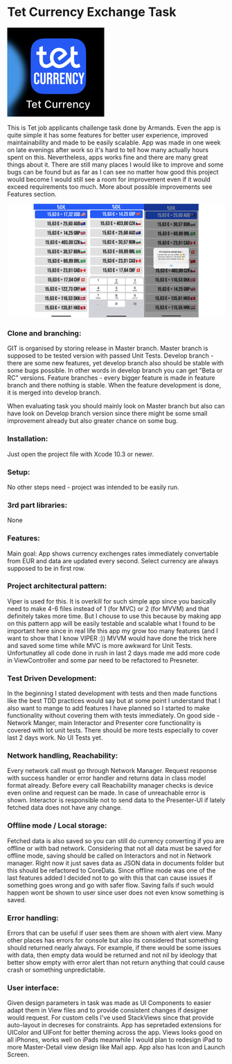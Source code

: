 # Tet Currency Exchange Task
![alt text](https://github.com/armandsberzinsdev/TetCurrencyExchangeTask/blob/master/Screenshots/iconImage.JPG)

This is Tet job applicants challenge task done by Armands. Even the app is quite simple it has some features for better user experience, improved maintainability and made to be easily scalable. App was made in one week on late evenings after work so it's hard to tell how many actually hours spent on this. Nevertheless, apps works fine and there are many great things about it. There are still many places I would like to improve and some bugs can be found but as far as I can see no matter how good this project would become I would still see a room for improvement even if it would exceed requirements too much. More about possible improvements see Features section.

![alt text](https://github.com/armandsberzinsdev/TetCurrencyExchangeTask/blob/master/Screenshots/stickedTogetherTet.jpg)

### Clone and branching:
GIT is organised by storing release in Master branch. Master branch is supposed to be tested version with passed Unit Tests.
Develop branch - there are some new features, yet develop branch also should be stable with some bugs possible. In other words in develop branch you can get "Beta or RC" versions.
Feature branches - every bigger feature is made in feature branch and there nothing is stable. When the feature development is done, it is merged into develop branch.

When evaluating task you should mainly look on Master branch but also can have look on Develop branch version since there might be some small improvement already but also greater chance on some bug.

### Installation:
Just open the project file with Xcode 10.3 or newer.

### Setup:
No other steps need - project was intended to be easily run. 

### 3rd part libraries:
None

### Features:
Main goal:
App shows currency exchenges rates immediately convertable from EUR and data are updated every second. Select currency are always supposed to be in first row.

### Project architectural pattern: 
Viper is used for this. It is overkill for such simple app since you basically need to make 4-6 files instead of 1 (for MVC) or 2 (for MVVM) and that definitely takes more time. But I chouse to use this because by making app on this pattern app will be easily testable and scalable what I found to be important here since in real life this app my grow too many features (and I want to show that I know VIPER :)) MVVM would have done the trick here and saved some time while MVC is more awkward for Unit Tests. Unfortunatley all code done in rush in last 2 days made me add more code in ViewController and some par need to be refactored to Presneter.

### Test Driven Development:
In the beginning I stated development with tests and then made functions like the best TDD practices would say but at some point I understand that I also want to mange to add features I have planned so I started to make functionality without covering them with tests immediately. On good side - Network Manger, main Interactor and Presenter core functionality is covered with lot unit tests. There should be more tests especially to cover last 2 days work. No UI Tests yet.

### Network handling, Reachability:
Every network call must go through Network Manager. Request response with success handler or error handler and returns data in class model format already. Before every call Reachability manager checks is device even online and request can be made. In case of unreachable error is shown. Interactor is responsible not to send data to the Presenter-UI if lately fetched data does not have any change.

### Offline mode / Local storage: 
Fetched data is also saved so you can still do currency converting if you are offline or with bad network. Considering that not all data must be saved for offline mode, saving should be called on Interactors and not in Network manager. Right now it just saves data as JSON data in documents folder but this should be refactored to CoreData. Since offline mode was one of the last features added I decided not to go with this that can cause issues if something goes wrong and go with safer flow. Saving fails if such would happen wont be shown to user since user does not even know something is saved.

### Error handling:
Errors that can be useful if user sees them are shown with alert view. Many other places has errors for console but also its considered that something should returned nearly always. For example, if there would be some issues with data, then empty data would be returned and not nil by ideology that better show empty with error alert than not return anything that could cause crash or something unpredictable. 


### User interface:
Given design parameters in task was made as UI Components to easier adapt them in View files and to provide consistent changes if designer would request. For custom cells I've used StackViews since that provide auto-layout in decreses for constraints. App has sepretaded extensions for UIColor and UIFont for better theming across the app. Views looks good on all iPhones, works well on iPads meanwhile I would plan to redesign iPad to more Master-Detail view design like Mail app. App also has Icon and Launch Screen.




